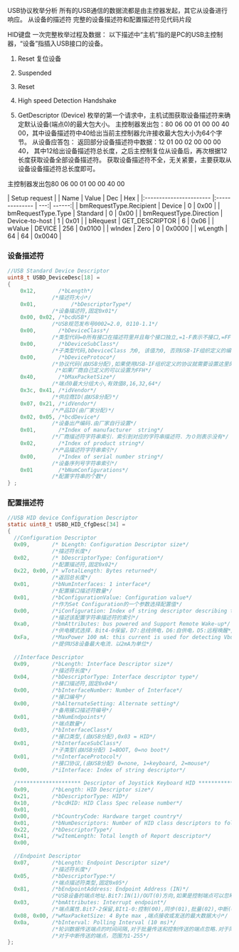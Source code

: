 USB协议枚举分析
所有的USB通信的数据流都是由主控器发起，其它从设备进行响应。
从设备的描述符
完整的设备描述符和配置描述符见代码片段



HID键盘 一次完整枚举过程及数据：
以下描述中“主机”指的是PC的USB主控制器，“设备”指插入USB接口的设备。
1.	Reset
复位设备

2.	Suspended

3.	Reset

4.	High speed Detection Handshake

5.	GetDescriptor (Device)
枚举的第一个请求中，主机试图获取设备描述符来确定默认设备(端点0)的最大包大小。
主控制器发出包：80 06 00 01 00 00 40 00，其中设备描述符中40给出当前主控制器允许接收最大包大小为64个字节。
从设备应答包：
返回部分设备描述符中数据：12 01 00 02 00 00 00 40， 其中12给出设备描述符总长度，之后主控制复位从设备后，再次根据12长度获取设备全部设备描述符。
获取设备描述符不全，无关紧要，主要获取从设备设备描述符总长度即可。

主控制器发出包80 06 00 01 00 00 40 00

| Setup request                                           |
| Name                    | Value          | Dec | Hex    |
|:----------------------- |:-------------- | ---:| ------:|
| bmRequestType.Recipient | Device         | 0   | 0x00   |
| bmRequestType.Type      | Standard       | 0   | 0x00   |
| bmRequestType.Direction | Device-to-host | 1   | 0x01   |
| bRequest                | GET_DESCRIPTOR | 6   | 0x06   |
| wValue                  | DEVICE         | 256 | 0x0100 |
| wIndex                  | Zero           | 0   | 0x0000 |
| wLength                 | 64             | 64  | 0x0040 |












### 设备描述符
```c
//USB Standard Device Descriptor
uint8_t USBD_DeviceDesc[18] =
{
	0x12,       /*bLength*/
              /*描述符大小*/
	0x01, 			/*bDescriptorType*/
              /*设备描述符,固定0x01*/
	0x00, 0x02, /*bcdUSB*/
              /*USB规范发布号0002=2.0, 0110-1.1*/
	0x00,       /*bDeviceClass*/
              /*类型代码=0所有接口在描述符里并且每个接口独立,=1-F表示不接口,=FF自定义*/
	0x00,       /*bDeviceSubClass*/
              /*子类型代码,bDeviceClass 为0, 该值为0, 否则USB-IF组织定义的编码*/
	0x00,       /*bDeviceProtoco*/
              /*协议代码(由USB分配),如果使用USB-IF组织定义的协议就需要设置这里的值,否则直接设置为0.*/
               /*如果厂商自己定义的可以设置为FFH*/
	0x40,      	/*bMaxPacketSize*/
              /*端点0最大分组大小,有效值8,16,32,64*/
	0x3c, 0x41, /*idVendor*/
              /*供应商ID(由USB分配)*/
	0x07, 0x21, /*idVendor*/
              /*产品ID(由厂家分配)*/
	0x02, 0x05, /*bcdDevice*/
              /*设备出产编码.由厂家自行设置*/
	0x01,       /*Index of manufacturer  string*/
              /*厂商描述符字符串索引．索引到对应的字符串描述符．为０则表示没有*/
	0x02,       /*Index of product string*/
              /*产品描述符字符串索引*/
	0x00,       /*Index of serial number string*/
              /*设备序列号字符串索引*/
	0x01        /*bNumConfigurations*/
              /*配置字符串的个数*/
} ;
```

### 配置描述符
```C
//USB HID device Configuration Descriptor 
static uint8_t USBD_HID_CfgDesc[34] =
{
  //Configuration Descriptor
  0x09,	      /* bLength: Configuration Descriptor size*/
              /*描述符长度*/
  0x02,	      /* bDescriptorType: Configuration*/
              /*配置描述符,固定0x02*/
  0x22, 0x00, /* wTotalLength: Bytes returned*/
              /*返回总长度*/
  0x01,	      /*bNumInterfaces: 1 interface*/
              /*配置接口描述符数量*/
  0x01,	      /*bConfigurationValue: Configuration value*/
              /*作为Set Configuration的一个参数选择配置值*/
  0x00,       /*iConfiguration: Index of string descriptor describing the configuration*/
              /*描述该配置字符串描述符的索引*/
  0xa0,       /*bmAttributes: bus powered and Support Remote Wake-up*/
              /*供电模式选择．Bit4-0保留，D7:总线供电，D6:自供电，D5:远程唤醒*/
  0xFa,       /*MaxPower 100 mA: this current is used for detecting Vbus*/
              /*提供USB设备最大电流．以2mA为单位*/
  
  //Interface Descriptor
  0x09,       /*bLength: Interface Descriptor size*/
              /*描述符长度*/
  0x04,	      /*bDescriptorType: Interface descriptor type*/
              /*接口描述符,固定0x04*/
  0x00,       /*bInterfaceNumber: Number of Interface*/
              /*接口编号*/
  0x00,       /*bAlternateSetting: Alternate setting*/
              /*备用接口描述符编号*/
  0x01,       /*bNumEndpoints*/
              /*端点数量*/
  0x03,       /*bInterfaceClass*/
              /*接口类型,(由USB分配),0x03 = HID*/
  0x01,       /*bInterfaceSubClass*/
              /*子类型(由USB分配) 1=BOOT, 0=no boot*/
  0x01,       /*nInterfaceProtocol*/
              /*接口协议,(由USB分配) 0=none, 1=keyboard, 2=mouse*/
  0x00,       /*iInterface: Index of string descriptor*/
  
  /******************** Descriptor of Joystick Keyboard HID ********************/
  0x09,       /*bLength: HID Descriptor size*/
  0x21,       /*bDescriptorType: HID*/
  0x10,       /*bcdHID: HID Class Spec release number*/
  0x01,
  0x00,       /*bCountryCode: Hardware target country*/
  0x01,       /*bNumDescriptors: Number of HID class descriptors to follow*/
  0x22,       /*bDescriptorType*/
  0x41,	      /*wItemLength: Total length of Report descriptor*/
  0x00,
  
  //Endpoint Descriptor
  0x07,       /*bLength: Endpoint Descriptor size*/
              /*描述符长度*/
  0x05,       /*bDescriptorType:*/
              /*端点描述符类型,固定0x05*/
  0x81,       /*bEndpointAddress: Endpoint Address (IN)*/
              /*USB设备的端点地址.Bit7:IN(1)/OUT(0)方向,如果是控制端点可以忽略,Bit6-4:保留,BIt3-0:端点号*/
  0x03,       /*bmAttributes: Interrupt endpoint*/
              /*端点属性.Bit7-2保留,BIt1-0:控制(00),同步(01),批量(02),中断(03)*/
  0x08, 0x00, /*wMaxPacketSize: 4 Byte max ,端点接收或发送的最大数据大小*/
  0x0a,       /*bInterval: Polling Interval (10 ms)*/
              /*轮训数据传送端点的时间间隔,对于批量传送和控制传送的端点忽略.对于同步传送的端点,必须为1*/
              /*对于中断传送的端点，范围为1-255*/
};





```
